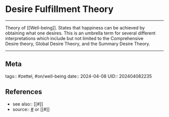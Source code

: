 # Desire Fulfillment Theory

---

Theory of [[Well-being]]. States that happiness can be achieved by obtaining what one desires. This is an umbrella term for several different interpretations which include but not limited to the Comprehensive Desire theory, Global Desire Theory, and the Summary Desire Theory.

---
## Meta
tags:: #zettel, #on/well-being 
date:: 2024-04-08
UID:: 202404082235
## References
- see also:: [[#]]
- source:: [#]() or [[#]]